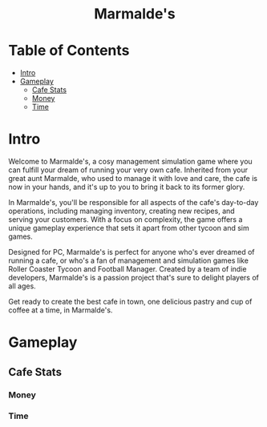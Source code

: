 <h1 align="center">Marmalde's</h1>

# Table of Contents

- [Intro](#Intro)
- [Gameplay](#Gameplay)
  - [Cafe Stats](#Cafestats)
   - [Money](#Money)
   - [Time](#Time) 

# Intro

Welcome to Marmalde's, a cosy management simulation game where you can fulfill your dream of running your very own cafe. Inherited from your great aunt Marmalde, who used to manage it with love and care, the cafe is now in your hands, and it's up to you to bring it back to its former glory.

In Marmalde's, you'll be responsible for all aspects of the cafe's day-to-day operations, including managing inventory, creating new recipes, and serving your customers. With a focus on complexity, the game offers a unique gameplay experience that sets it apart from other tycoon and sim games.

Designed for PC, Marmalde's is perfect for anyone who's ever dreamed of running a cafe, or who's a fan of management and simulation games like Roller Coaster Tycoon and Football Manager. Created by a team of indie developers, Marmalde's is a passion project that's sure to delight players of all ages.

Get ready to create the best cafe in town, one delicious pastry and cup of coffee at a time, in Marmalde's.


# Gameplay
## Cafe Stats
### Money
### Time
